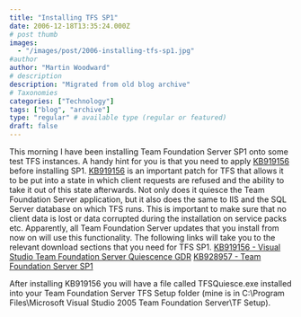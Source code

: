 ```yaml
---
title: "Installing TFS SP1"
date: 2006-12-18T13:35:24.000Z
# post thumb
images:
  - "/images/post/2006-installing-tfs-sp1.jpg"
#author
author: "Martin Woodward"
# description
description: "Migrated from old blog archive"
# Taxonomies
categories: ["Technology"]
tags: ["blog", "archive"]
type: "regular" # available type (regular or featured)
draft: false
---
```


This morning I have been installing Team Foundation Server SP1 onto some test TFS instances.  A handy hint for you is that you need to apply [KB919156](http://support.microsoft.com/?kbid=919156) before installing SP1.  [KB919156](http://support.microsoft.com/?kbid=919156) is an important patch for TFS that allows it to be put into a state in which client requests are refused and the ability to take it out of this state afterwards.  Not only does it quiesce the Team Foundation Server application, but it also does the same to IIS and the SQL Server database on which TFS runs.  This is important to make sure that no client data is lost or data corrupted during the installation on service packs etc. Apparently, all Team Foundation Server updates that you install from now on will use this functionality.  The following links will take you to the relevant download sections that you need for TFS SP1.  [KB919156 - Visual Studio Team Foundation Server Quiescence GDR](http://www.microsoft.com/downloads/details.aspx?FamilyID=c18c756e-8f80-4987-b3bf-600068a9e3c4&DisplayLang=en) [KB928957 - Team Foundation Server SP1](http://www.microsoft.com/downloads/details.aspx?familyid=A9AB638C-04D2-4AEE-8AE8-9F00DD454AB8&displaylang=en) 

After installing KB919156 you will have a file called TFSQuiesce.exe installed into your Team Foundation Server TFS Setup folder (mine is in C:\Program Files\Microsoft Visual Studio 2005 Team Foundation Server\TF Setup).